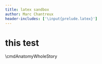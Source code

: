 ```yaml
---
title: latex sandbox
author: Marc Chantreux
header-includes: ['\input{prelude.latex}']
---
```


# this test

\cmdAnatomyWholeStory
